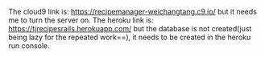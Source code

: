 
The cloud9 link is: https://recipemanager-weichangtang.c9.io/ but it needs me to turn the server on.
The heroku link is: https://tjrecipesrails.herokuapp.com/ but the database is not created(just being lazy for the repeated work==), 
it needs to be created in the heroku run console.